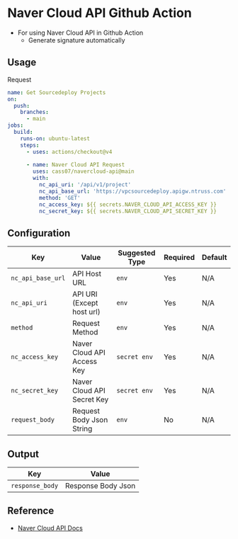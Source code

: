 # Naver Cloud API Github Action
- For using Naver Cloud API in Github Action
  - Generate signature automatically

## Usage
Request
```yaml
name: Get Sourcedeploy Projects
on:
  push:
    branches:
      - main
jobs:
  build:
    runs-on: ubuntu-latest
    steps:
      - uses: actions/checkout@v4
        
      - name: Naver Cloud API Request
        uses: cass07/navercloud-api@main
        with:
          nc_api_uri: '/api/v1/project'
          nc_api_base_url: 'https://vpcsourcedeploy.apigw.ntruss.com'
          method: 'GET'
          nc_access_key: ${{ secrets.NAVER_CLOUD_API_ACCESS_KEY }}
          nc_secret_key: ${{ secrets.NAVER_CLOUD_API_SECRET_KEY }}
```

## Configuration
| Key               | Value                      | Suggested Type | Required | Default |
|-------------------|----------------------------|----------------|----------|---------|
| `nc_api_base_url` | API Host URL               | `env`          | Yes      | N/A     |
| `nc_api_uri`      | API URI (Except host url)  | `env`          | Yes      | N/A     |
| `method`          | Request Method             | `env`          | Yes      | N/A     |
| `nc_access_key`   | Naver Cloud API Access Key | `secret env`   | Yes      | N/A     |
| `nc_secret_key`   | Naver Cloud API Secret Key | `secret env`   | Yes      | N/A     |
| `request_body`    | Request Body Json String   | `env`          | No       | N/A     |

## Output
| Key               | Value              |
|-------------------|--------------------|
| `response_body`   | Response Body Json |

## Reference
* [Naver Cloud API Docs](https://api.ncloud-docs.com/docs/en/home)